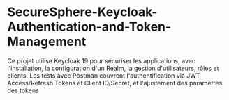 # SecureSphere-Keycloak-Authentication-and-Token-Management
Ce projet utilise Keycloak 19 pour sécuriser les applications, avec l'installation, la configuration d'un Realm, la gestion d'utilisateurs, rôles et clients. Les tests avec Postman couvrent l'authentification via JWT Access/Refresh Tokens et Client ID/Secret, et l'ajustement des paramètres des tokens
